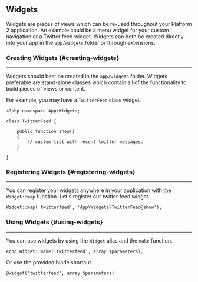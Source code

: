 ## Widgets

Widgets are pieces of views which can be re-used throughout your Platform 2 application. An example could be a menu widget for your custom navigation or a Twitter feed widget. Widgets can both be created directly into your app in the `app/widgets` folder or through extensions.

### Creating Widgets {#creating-widgets}

---

Widgets should best be created in the `app/widgets` folder. Widgets preferable are stand-alone classes which contain all of the functionality to build pieces of views or content.

For example, you may have a `TwitterFeed` class widget.

	<?php namespace App\Widgets;

	class TwitterFeed {

		public function show()
		{
			// custom list with recent twitter messages.
		}

	}

### Registering Widgets {#registering-widgets}

---

You can register your widgets anywhere in your application with the `Widget::map` function. Let's register our twitter feed widget.

	Widget::map('twitterfeed', 'App\Widgets\TwitterFeed@show');

### Using Widgets {#using-widgets}

---

You can use widgets by using the `Widget` alias and the `make` function.

	echo Widget::make('twitterfeed', array $parameters);

Or use the provided blade shortcut.

	@widget('twitterfeed', array $parameters)
